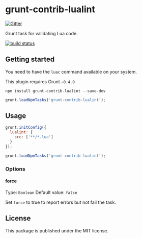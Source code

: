 # grunt-contrib-lualint

[![Gitter](https://badges.gitter.im/Join%20Chat.svg)](https://gitter.im/valeriansaliou/grunt-contrib-lualint?utm_source=badge&utm_medium=badge&utm_campaign=pr-badge&utm_content=badge)

Grunt task for validating Lua code.


[![build status](https://ci.hakuma.holdings/projects/71/status.png?ref=master)](https://ci.hakuma.holdings/projects/71?ref=master)


## Getting started

You need to have the `luac` command available on your system.

This plugin requires Grunt `~0.4.0`

```
npm install grunt-contrib-lualint --save-dev
```

```javascript
grunt.loadNpmTasks('grunt-contrib-lualint');
```

## Usage

```javascript
grunt.initConfig({
  lualint: {
    src: ['**/*.lua']
  }
});

grunt.loadNpmTasks('grunt-contrib-lualint');
```

### Options

#### force

Type: `Boolean` Default value: `false`

Set `force` to true to report errors but not fail the task.

## License

This package is published under the MIT license.
